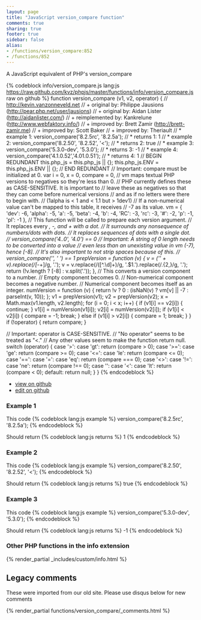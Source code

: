 ```yaml
---
layout: page
title: "JavaScript version_compare function"
comments: true
sharing: true
footer: true
sidebar: false
alias:
- /functions/version_compare:852
- /functions/852
---
```

<!-- Generated by Rakefile:build -->
A JavaScript equivalent of PHP's version_compare

{% codeblock info/version_compare.js lang:js https://raw.github.com/kvz/phpjs/master/functions/info/version_compare.js raw on github %}
function version_compare (v1, v2, operator) {
  // http://kevin.vanzonneveld.net
  // +      original by: Philippe Jausions (http://pear.php.net/user/jausions)
  // +      original by: Aidan Lister (http://aidanlister.com/)
  // + reimplemented by: Kankrelune (http://www.webfaktory.info/)
  // +      improved by: Brett Zamir (http://brett-zamir.me)
  // +      improved by: Scott Baker
  // +      improved by: Theriault
  // *        example 1: version_compare('8.2.5rc', '8.2.5a');
  // *        returns 1: 1
  // *        example 2: version_compare('8.2.50', '8.2.52', '<');
  // *        returns 2: true
  // *        example 3: version_compare('5.3.0-dev', '5.3.0');
  // *        returns 3: -1
  // *        example 4: version_compare('4.1.0.52','4.01.0.51');
  // *        returns 4: 1
  // BEGIN REDUNDANT
  this.php_js = this.php_js || {};
  this.php_js.ENV = this.php_js.ENV || {};
  // END REDUNDANT
  // Important: compare must be initialized at 0.
  var i = 0,
    x = 0,
    compare = 0,
    // vm maps textual PHP versions to negatives so they're less than 0.
    // PHP currently defines these as CASE-SENSITIVE. It is important to
    // leave these as negatives so that they can come before numerical versions
    // and as if no letters were there to begin with.
    // (1alpha is < 1 and < 1.1 but > 1dev1)
    // If a non-numerical value can't be mapped to this table, it receives
    // -7 as its value.
    vm = {
      'dev': -6,
      'alpha': -5,
      'a': -5,
      'beta': -4,
      'b': -4,
      'RC': -3,
      'rc': -3,
      '#': -2,
      'p': -1,
      'pl': -1
    },
    // This function will be called to prepare each version argument.
    // It replaces every _, -, and + with a dot.
    // It surrounds any nonsequence of numbers/dots with dots.
    // It replaces sequences of dots with a single dot.
    //    version_compare('4..0', '4.0') == 0
    // Important: A string of 0 length needs to be converted into a value
    // even less than an unexisting value in vm (-7), hence [-8].
    // It's also important to not strip spaces because of this.
    //   version_compare('', ' ') == 1
    prepVersion = function (v) {
      v = ('' + v).replace(/[_\-+]/g, '.');
      v = v.replace(/([^.\d]+)/g, '.$1.').replace(/\.{2,}/g, '.');
      return (!v.length ? [-8] : v.split('.'));
    },
    // This converts a version component to a number.
    // Empty component becomes 0.
    // Non-numerical component becomes a negative number.
    // Numerical component becomes itself as an integer.
    numVersion = function (v) {
      return !v ? 0 : (isNaN(v) ? vm[v] || -7 : parseInt(v, 10));
    };
  v1 = prepVersion(v1);
  v2 = prepVersion(v2);
  x = Math.max(v1.length, v2.length);
  for (i = 0; i < x; i++) {
    if (v1[i] == v2[i]) {
      continue;
    }
    v1[i] = numVersion(v1[i]);
    v2[i] = numVersion(v2[i]);
    if (v1[i] < v2[i]) {
      compare = -1;
      break;
    } else if (v1[i] > v2[i]) {
      compare = 1;
      break;
    }
  }
  if (!operator) {
    return compare;
  }

  // Important: operator is CASE-SENSITIVE.
  // "No operator" seems to be treated as "<."
  // Any other values seem to make the function return null.
  switch (operator) {
  case '>':
  case 'gt':
    return (compare > 0);
  case '>=':
  case 'ge':
    return (compare >= 0);
  case '<=':
  case 'le':
    return (compare <= 0);
  case '==':
  case '=':
  case 'eq':
    return (compare === 0);
  case '<>':
  case '!=':
  case 'ne':
    return (compare !== 0);
  case '':
  case '<':
  case 'lt':
    return (compare < 0);
  default:
    return null;
  }
}
{% endcodeblock %}

 - [view on github](https://github.com/kvz/phpjs/blob/master/functions/info/version_compare.js)
 - [edit on github](https://github.com/kvz/phpjs/edit/master/functions/info/version_compare.js)

### Example 1
This code
{% codeblock lang:js example %}
version_compare('8.2.5rc', '8.2.5a');
{% endcodeblock %}

Should return
{% codeblock lang:js returns %}
1
{% endcodeblock %}

### Example 2
This code
{% codeblock lang:js example %}
version_compare('8.2.50', '8.2.52', '<');
{% endcodeblock %}

Should return
{% codeblock lang:js returns %}
true
{% endcodeblock %}

### Example 3
This code
{% codeblock lang:js example %}
version_compare('5.3.0-dev', '5.3.0');
{% endcodeblock %}

Should return
{% codeblock lang:js returns %}
-1
{% endcodeblock %}


### Other PHP functions in the info extension
{% render_partial _includes/custom/info.html %}
## Legacy comments
These were imported from our old site. Please use disqus below for new comments
<div style="overflow-y: scroll; max-height: 500px;">
{% render_partial functions/version_compare/_comments.html %}
</div>
